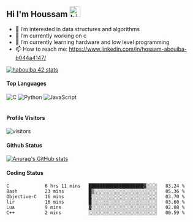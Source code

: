 ## Hi I'm Houssam <img src="https://user-images.githubusercontent.com/1303154/88677602-1635ba80-d120-11ea-84d8-d263ba5fc3c0.gif" width="28px" alt="hi">

- 👀 I’m interested in data structures and algorithms
- 🔭 I’m currently working on c
- 🌱 I’m currently learning hardware and low level programming
- 📫 How to reach me: https://www.linkedin.com/in/hossam-abouiba-b044a4147/

[![habouiba 42 stats](https://badge.mediaplus.ma/greenbinary/habouiba)](https://github.com/oakoudad/badge42)

#### Top Languages

![C](https://img.shields.io/badge/c-%2300599C.svg?style=for-the-badge&logo=c&logoColor=white)
![Python](https://img.shields.io/badge/python-%2314354C.svg?style=for-the-badge&logo=python&logoColor=white)
![JavaScript](https://img.shields.io/badge/javascript-%23323330.svg?style=for-the-badge&logo=javascript&logoColor=%23F7DF1E)
<br />
<br />
#### Profile Visitors
![visitors](https://visitor-badge.glitch.me/badge?page_id=project-HOSSAM.project-HOSSAM)

#### Github Status
[![Anurag's GitHub stats](https://github-readme-stats.vercel.app/api?username=0xPride&theme=tokyonight)](https://github.com/anuraghazra/github-readme-stats)

#### Coding Status
<!--START_SECTION:waka-->

```text
C             6 hrs 11 mins   ████████████████████▓░░░░   83.24 %
Bash          23 mins         █▒░░░░░░░░░░░░░░░░░░░░░░░   05.36 %
Objective-C   16 mins         █░░░░░░░░░░░░░░░░░░░░░░░░   03.70 %
lir           16 mins         █░░░░░░░░░░░░░░░░░░░░░░░░   03.60 %
Lua           9 mins          ▓░░░░░░░░░░░░░░░░░░░░░░░░   02.08 %
C++           2 mins          ░░░░░░░░░░░░░░░░░░░░░░░░░   00.59 %
```

<!--END_SECTION:waka-->
